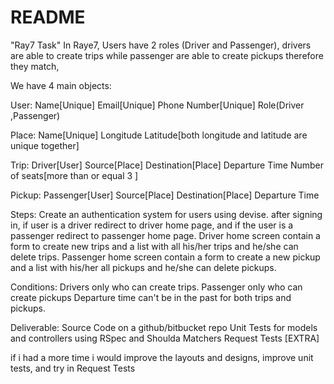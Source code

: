 # README
"Ray7 Task"
In Raye7, Users have 2 roles (Driver and Passenger), drivers are able to create trips while passenger are able to create pickups therefore they match,

We have 4 main objects:

User:
Name[Unique]
Email[Unique]
Phone Number[Unique]
Role(Driver ,Passenger)

Place:
Name[Unique]
Longitude
Latitude[both longitude and latitude are unique together]

Trip:
Driver[User]
Source[Place]
Destination[Place]
Departure Time
Number of seats[more than or equal 3 ]

Pickup:
Passenger[User]
Source[Place]
Destination[Place]
Departure Time

Steps:
Create an authentication system for users using devise.
after signing in, if user is a driver redirect to driver home page, and if the user is a passenger redirect to passenger home page.
Driver home screen contain a form to create new trips and a list with all his/her trips and he/she can delete trips.
Passenger home screen contain a form to create a new pickup and a list with his/her all pickups and he/she can delete pickups.

Conditions:
Drivers only who can create trips.
Passenger only who can create pickups
Departure time can't be in the past for both trips and pickups.

Deliverable:
Source Code on a github/bitbucket repo
Unit Tests for models and controllers using RSpec and Shoulda Matchers
Request Tests [EXTRA]


if i had a more time i would improve the layouts and designs, improve unit tests, and try in Request Tests
